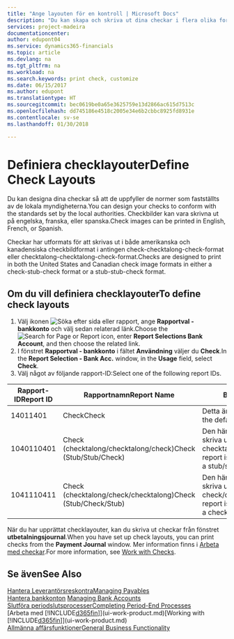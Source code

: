 ```yaml
---
title: "Ange layouten för en kontroll | Microsoft Docs"
description: "Du kan skapa och skriva ut dina checkar i flera olika format i överensstämmelse med standarder."
services: project-madeira
documentationcenter: 
author: edupont04
ms.service: dynamics365-financials
ms.topic: article
ms.devlang: na
ms.tgt_pltfrm: na
ms.workload: na
ms.search.keywords: print check, customize
ms.date: 06/15/2017
ms.author: edupont
ms.translationtype: HT
ms.sourcegitcommit: bec0619be0a65e3625759e13d2866ac615d7513c
ms.openlocfilehash: dd745186e4518c2005e34e6b2cbbc8925fd8931e
ms.contentlocale: sv-se
ms.lasthandoff: 01/30/2018

---
```

# <a name="define-check-layouts"></a><span data-ttu-id="acf95-103">Definiera checklayouter</span><span class="sxs-lookup"><span data-stu-id="acf95-103">Define Check Layouts</span></span>
<span data-ttu-id="acf95-104">Du kan designa dina checkar så att de uppfyller de normer som fastställts av de lokala myndigheterna.</span><span class="sxs-lookup"><span data-stu-id="acf95-104">You can design your checks to conform with the standards set by the local authorities.</span></span> <span data-ttu-id="acf95-105">Checkbilder kan vara skrivna ut på engelska, franska, eller spanska.</span><span class="sxs-lookup"><span data-stu-id="acf95-105">Check images can be printed in English, French, or Spanish.</span></span>

<span data-ttu-id="acf95-106">Checkar har utformats för att skrivas ut i både amerikanska och kanadensiska checkbildformat i antingen check-checktalong-check-format eller checktalong-checktalong-check-format.</span><span class="sxs-lookup"><span data-stu-id="acf95-106">Checks are designed to print in both the United States and Canadian check image formats in either a check-stub-check format or a stub-stub-check format.</span></span>

## <a name="to-define-check-layouts"></a><span data-ttu-id="acf95-107">Om du vill definiera checklayouter</span><span class="sxs-lookup"><span data-stu-id="acf95-107">To define check layouts</span></span>
1. <span data-ttu-id="acf95-108">Välj ikonen ![Söka efter sida eller rapport](media/ui-search/search_small.png "Ikonen Söka efter sida eller rapport"), ange **Rapportval - bankkonto** och välj sedan relaterad länk.</span><span class="sxs-lookup"><span data-stu-id="acf95-108">Choose the ![Search for Page or Report](media/ui-search/search_small.png "Search for Page or Report icon") icon, enter **Report Selections Bank Account**, and then choose the related link.</span></span>
2. <span data-ttu-id="acf95-109">I fönstret **Rapportval - bankkonto** i fältet **Användning** väljer du **Check**.</span><span class="sxs-lookup"><span data-stu-id="acf95-109">In the **Report Selection - Bank Acc.** window, in the **Usage** field, select **Check**.</span></span>
3. <span data-ttu-id="acf95-110">Välj något av följande rapport-ID:</span><span class="sxs-lookup"><span data-stu-id="acf95-110">Select one of the following report IDs.</span></span>

| <span data-ttu-id="acf95-111">Rapport-ID</span><span class="sxs-lookup"><span data-stu-id="acf95-111">Report ID</span></span> | <span data-ttu-id="acf95-112">Rapportnamn</span><span class="sxs-lookup"><span data-stu-id="acf95-112">Report Name</span></span> | <span data-ttu-id="acf95-113">Beskrivning</span><span class="sxs-lookup"><span data-stu-id="acf95-113">Description</span></span> |
| --- | --- | --- |
| <span data-ttu-id="acf95-114">1401</span><span class="sxs-lookup"><span data-stu-id="acf95-114">1401</span></span> |<span data-ttu-id="acf95-115">Check</span><span class="sxs-lookup"><span data-stu-id="acf95-115">Check</span></span> |<span data-ttu-id="acf95-116">Detta är standardrapporten.</span><span class="sxs-lookup"><span data-stu-id="acf95-116">This is the default report.</span></span> |
| <span data-ttu-id="acf95-117">10401</span><span class="sxs-lookup"><span data-stu-id="acf95-117">10401</span></span> |<span data-ttu-id="acf95-118">Check (checktalong/checktalong/check)</span><span class="sxs-lookup"><span data-stu-id="acf95-118">Check (Stub/Stub/Check)</span></span> |<span data-ttu-id="acf95-119">Den här rapporten är utformad för att skriva ut checkar i formatet checktalong/checktalong/check.</span><span class="sxs-lookup"><span data-stu-id="acf95-119">This report is designed to print checks in a stub/stub/check format.</span></span> |
| <span data-ttu-id="acf95-120">10411</span><span class="sxs-lookup"><span data-stu-id="acf95-120">10411</span></span> |<span data-ttu-id="acf95-121">Check (checktalong/check/checktalong)</span><span class="sxs-lookup"><span data-stu-id="acf95-121">Check (Stub/Check/Stub)</span></span> |<span data-ttu-id="acf95-122">Den här rapporten är utformad för att skriva ut checkar i formatet check/checktalong/check.</span><span class="sxs-lookup"><span data-stu-id="acf95-122">This report is designed to print checks in a check/stub/check format.</span></span> |

<span data-ttu-id="acf95-123">När du har upprättat checklayouter, kan du skriva ut checkar från fönstret **utbetalningsjournal**.</span><span class="sxs-lookup"><span data-stu-id="acf95-123">When you have set up check layouts, you can print checks from the **Payment Journal** window.</span></span> <span data-ttu-id="acf95-124">Mer information finns i [Arbeta med checkar](payables-how-work-checks.md).</span><span class="sxs-lookup"><span data-stu-id="acf95-124">For more information, see [Work with Checks](payables-how-work-checks.md).</span></span>

## <a name="see-also"></a><span data-ttu-id="acf95-125">Se även</span><span class="sxs-lookup"><span data-stu-id="acf95-125">See Also</span></span>
[<span data-ttu-id="acf95-126">Hantera Leverantörsreskontra</span><span class="sxs-lookup"><span data-stu-id="acf95-126">Managing Payables</span></span>](payables-manage-payables.md)  
<span data-ttu-id="acf95-127">[Hantera bankkonton](bank-manage-bank-accounts.md) </span><span class="sxs-lookup"><span data-stu-id="acf95-127">[Managing Bank Accounts](bank-manage-bank-accounts.md) </span></span>  
[<span data-ttu-id="acf95-128">Slutföra periodslutsprocesser</span><span class="sxs-lookup"><span data-stu-id="acf95-128">Completing Period-End Processes</span></span>](year-how-complete-period-end-processes.md)  
<span data-ttu-id="acf95-129">[Arbeta med [!INCLUDE[d365fin](includes/d365fin_md.md)]](ui-work-product.md)</span><span class="sxs-lookup"><span data-stu-id="acf95-129">[Working with [!INCLUDE[d365fin](includes/d365fin_md.md)]](ui-work-product.md)</span></span>  
[<span data-ttu-id="acf95-130">Allmänna affärsfunktioner</span><span class="sxs-lookup"><span data-stu-id="acf95-130">General Business Functionality</span></span>](ui-across-business-areas.md)

